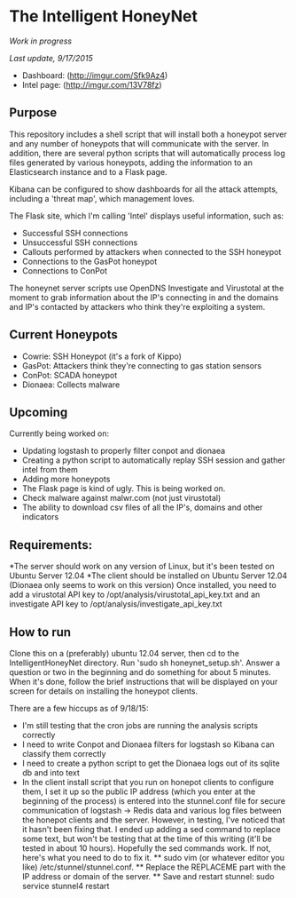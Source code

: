 # The Intelligent HoneyNet

*Work in progress*

*Last update, 9/17/2015*

* Dashboard: (http://imgur.com/Sfk9Az4)
* Intel page: (http://imgur.com/13V78fz)



Purpose
--------------------
This repository includes a shell script that will install both a honeypot server and any number of honeypots that will communicate with the server.
In addition, there are several python scripts that will automatically process log files generated by various honeypots, adding the information to an Elasticsearch instance and to a Flask page.

Kibana can be configured to show dashboards for all the attack attempts, including a 'threat map', which management loves.

The Flask site, which I'm calling 'Intel' displays useful information, such as:

* Successful SSH connections
* Unsuccessful SSH connections
* Callouts performed by attackers when connected to the SSH honeypot
* Connections to the GasPot honeypot
* Connections to ConPot

The honeynet server scripts use OpenDNS Investigate and Virustotal at the moment to grab information about the IP's connecting in and the domains and IP's contacted by attackers who think they're exploiting a system.

Current Honeypots
--------------------
* Cowrie: SSH Honeypot (it's a fork of Kippo)
* GasPot: Attackers think they're connecting to gas station sensors
* ConPot: SCADA honeypot
* Dionaea: Collects malware

Upcoming
--------------------
Currently being worked on:

* Updating logstash to properly filter conpot and dionaea
* Creating a python script to automatically replay SSH session and gather intel from them
* Adding more honeypots
* The Flask page is kind of ugly. This is being worked on.
* Check malware against malwr.com (not just virustotal)
* The ability to download csv files of all the IP's, domains and other indicators


Requirements:
--------------------
*The server should work on any version of Linux, but it's been tested on Ubuntu Server 12.04
*The client should be installed on Ubuntu Server 12.04 (Dionaea only seems to work on this version)
Once installed, you need to add a virustotal API key to /opt/analysis/virustotal_api_key.txt and an investigate API key to /opt/analysis/investigate_api_key.txt

How to run
--------------------
Clone this on a (preferably) ubuntu 12.04 server, then cd to the IntelligentHoneyNet directory. Run 'sudo sh honeynet_setup.sh'. Answer a question or two in the beginning and do something for about 5 minutes. When it's done, follow the brief instructions that will be displayed on your screen for details on installing the honeypot clients.

There are a few hiccups as of 9/18/15:
* I'm still testing that the cron jobs are running the analysis scripts correctly
* I need to write Conpot and Dionaea filters for logstash so Kibana can classify them correctly
* I need to create a python script to get the Dionaea logs out of its sqlite db and into text
* In the client install script that you run on honepot clients to configure them, I set it up so the public IP address (which you enter at the beginning of the process) is entered into the stunnel.conf file for secure communication of logstash -> Redis data and various log files between the honepot clients and the server. However, in testing, I've noticed that it hasn't been fixing that. I ended up adding a sed command to replace some text, but won't be testing that at the time of this writing (it'll be tested in about 10 hours). Hopefully the sed commands work. If not, here's what you need to do to fix it. 
** sudo vim (or whatever editor you like) /etc/stunnel/stunnel.conf. 
** Replace the REPLACEME part with the IP address or domain of the server.
** Save and restart stunnel: sudo service stunnel4 restart

